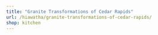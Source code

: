 ```yaml
---
title: "Granite Transformations of Cedar Rapids"
url: /hiawatha/granite-transformations-of-cedar-rapids/
shop: kitchen
---
```

